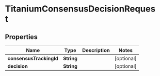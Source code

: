 

# TitaniumConsensusDecisionRequest


## Properties

| Name | Type | Description | Notes |
|------------ | ------------- | ------------- | -------------|
|**consensusTrackingId** | **String** |  |  [optional] |
|**decision** | **String** |  |  [optional] |



